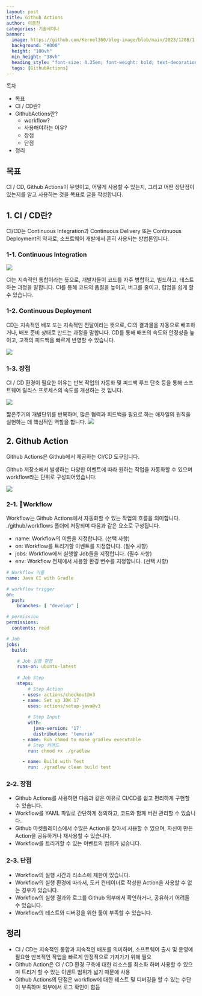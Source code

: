 ```yaml
---
layout: post
title: Github Actions
author: 이종찬
categories: 기술세미나
banner:
  image: https://github.com/Kernel360/blog-image/blob/main/2023/1208/1.png?raw=true
  background: "#000"
  height: "100vh"
  min_height: "38vh"
  heading_style: "font-size: 4.25em; font-weight: bold; text-decoration: underline"
  tags: [GithubActions]
---
```


목차
- 목표
- CI / CD란?
- GithubActions란?
	- workflow?
	- 사용해야하는 이유?
	- 장점
	- 단점
- 정리

## 목표

CI / CD, Github Actions이 무엇이고, 어떻게 사용할 수 있는지, 그리고 어떤 장단점이 있는지를 알고 사용하는 것을 목표로 글을 작성합니다.

## 1. CI / CD란?

CI/CD는 Continuous Integration과 Continuous Delivery 또는 Continuous Deployment의 약자로, 소프트웨어 개발에서 흔히 사용되는 방법론입니다.

### 1-1. Continuous Integration

![](https://github.com/Kernel360/blog-image/blob/main/2023/1208/2.png?raw=true)

CI는 지속적인 통합이라는 뜻으로, 개발자들이 코드를 자주 병합하고, 빌드하고, 테스트하는 과정을 말합니다. CI를 통해 코드의 품질을 높이고, 버그를 줄이고, 협업을 쉽게 할 수 있습니다.

### 1-2. Continuous Deployment

CD는 지속적인 배포 또는 지속적인 전달이라는 뜻으로, CI의 결과물을 자동으로 배포하거나, 배포 준비 상태로 만드는 과정을 말합니다. CD를 통해 배포의 속도와 안정성을 높이고, 고객의 피드백을 빠르게 반영할 수 있습니다.

![](https://github.com/Kernel360/blog-image/blob/main/2023/1208/3.png?raw=true)

### 1-3. 장점

CI / CD 환경이 필요한 이유는 반복 작업의 자동화 및 피드백 루프 단축 등을 통해 소프트웨어 릴리스 프로세스의 속도를 개선하는 것 입니다.

![](https://github.com/Kernel360/blog-image/blob/main/2023/1208/4.png?raw=true)

짧은주기의 개발단위를 반복하며, 많은 협력과 피드백을 필요로 하는 애자일의 원칙을 실현하는 데 핵심적인 역할을 합니다.
![](https://github.com/Kernel360/blog-image/blob/main/2023/1208/5.png?raw=true)

## 2. Github Action

Github Actions은 Github에서 제공하는 CI/CD 도구입니다.

Github 저장소에서 발생하는 다양한 이벤트에 따라 원하는 작업을 자동화할 수 있으며 workflow라는 단위로 구성되어있습니다.

![](https://github.com/Kernel360/blog-image/blob/main/2023/1208/1.png?raw=true)

### 2-1. Workflow

Workflow는 Github Actions에서 자동화할 수 있는 작업의 흐름을 의미합니다. ./github/workflows 폴더에 저장되며 다음과 같은 요소로 구성됩니다.

- name: Workflow의 이름을 지정합니다. (선택 사항)
- on: Workflow를 트리거할 이벤트를 지정합니다. (필수 사항)
- jobs: Workflow에서 실행할 Job들을 지정합니다. (필수 사항)   
- env: Workflow 전체에서 사용할 환경 변수를 지정합니다. (선택 사항)

```yml
# Workflow 이름
name: Java CI with Gradle

# workflow trigger
on:
  push:
    branches: [ "develop" ]

# permission
permissions:
  contents: read

# Job
jobs:
  build:

	# Job 실행 환경
    runs-on: ubuntu-latest
    
	# Job Step
    steps:
	    # Step Action
      - uses: actions/checkout@v3
      - name: Set up JDK 17
        uses: actions/setup-java@v3
        
        # Step Input
        with:
          java-version: '17'
          distribution: 'temurin'
      - name: Run chmod to make gradlew executable
        # Step 커맨드
        run: chmod +x ./gradlew

      - name: Build with Test
        run: ./gradlew clean build test

```

### 2-2. 장점

- Github Actions를 사용하면 다음과 같은 이유로 CI/CD를 쉽고 편리하게 구현할 수 있습니다.
- Workflow를 YAML 파일로 간단하게 정의하고, 코드와 함께 버전 관리할 수 있습니다.
- Github 마켓플레이스에서 수많은 Action을 찾아서 사용할 수 있으며, 자신이 만든 Action을 공유하거나 재사용할 수 있습니다.
- Workflow를 트리거할 수 있는 이벤트의 범위가 넓습니다.

### 2-3. 단점

- Workflow의 실행 시간과 리소스에 제한이 있습니다.
- Workflow의 실행 환경에 따라서, 도커 컨테이너로 작성한 Action을 사용할 수 없는 경우가 있습니다.
- Workflow의 실행 결과와 로그를 Github 외부에서 확인하거나, 공유하기 어려울 수 있습니다.
- Workflow의 테스트와 디버깅을 위한 툴이 부족할 수 있습니다.

## 정리

- CI / CD는 지속적인 통합과 지속적인 배포를 의미하며, 소프트웨어 출시 및 운영에 필요한 반복적인 작업을 빠르게 안정적으로 가져가기 위해 필요
- Github Action은 CI / CD 환경 구축에 대한 리소스를 최소화 하며 사용할 수 있으며 트리거 할 수 있는 이벤트 범위가 넓기 때문에 사용
- Github Actions의 단점은 workflow에 대한 테스트 및 디버깅을 할 수 있는 수단이 부족하며 외부에서 로그 확인이 힘듬
